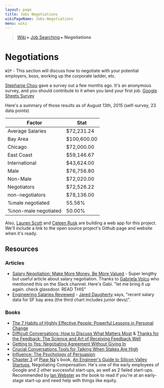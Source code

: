 ```yaml
---
layout: page
title: Jobs Negotiations
wikiPageName: Jobs-Negotiations
menu: wiki
---
```


> [Wiki](Home) ▸ [Job Searching](Job-Searching) ▸ **Negotiations**

# Negotiations

`WIP` - This section will discuss how to negotiate with your potential employers, boss, working up the corporate ladder, etc.

[Stephanie Chou](https://twitter.com/HelloJello92) gave a survey out a few months ago. It's an anonymous survey, and you should contribute to it when you land your first job. [Google Sheets Survey](https://docs.google.com/forms/d/1Adve30xKqB4eFZ73IbpKQIUbAdgz2YBl0SPboIXaerE)

Here's a summary of those results as of August 13th, 2015 (self-survey, 23 data points)


| Factor                | Stat          | 
| --------------------- | ------------- | 
| Average Salaries	| $72,231.24    | 
| Bay Area       	| $100,600.00	| 
| Chicago 		| $72,000.00 	| 
| East Coast 		| $59,146.67 	| 
| International 	| $43,624.00 	| 
| Male 			| $76,756.80 	| 
| Non-Male 		| $72,020.00 	| 
| Negotiators 		| $72,526.22 	| 
| non-negotiators 	| $78,136.00 	| 
| %male negotiated 	| 55.56% 	| 
| %non-male negotiated 	| 50.00%        | 

Also, [Lauren Scott](https://twitter.com/devdame) and [Celeen Rusk](https://twitter.com/celeenr) are building a web app for this project. We'll include a link to the open source project's Github page and website when it's ready.
## Resources

### Articles

* [Salary Negotiation: Make More Money, Be More Valued](http://www.kalzumeus.com/2012/01/23/salary-negotiation/) - Super lengthy but useful article about salary negotiation. Thanks to [Gabriela Voicu](https://twitter.com/gabi__voicu) who mentioned this on the Slack channel. Here's Gabi. "let me bring it up again. check glassdoor. READ THIS"
* [Engineering Salaries Reviewed](http://rivierapartners.com/engineering-salaries-reviewed-2/) - [Jared Daugherty](https://twitter.com/jaredmdaugherty) says, "recent salary data for SF bay area (the third chart includes junior devs)".

### Books

* [The 7 Habits of Highly Effective People: Powerful Lessons in Personal Change](http://www.amazon.com/The-Habits-Highly-Effective-People/dp/1451639619)
* [Difficult Conversations: How to Discuss What Matters Most](http://www.amazon.com/Difficult-Conversations-Discuss-What-Matters/dp/0143118447) & [Thanks for the Feedback: The Science and Art of Receiving Feedback Well](http://www.amazon.com/Thanks-Feedback-Science-Receiving-Well/dp/0143127136/ref=pd_sim_14_3?ie=UTF8&refRID=0NCN6KAK7HHE9MTP0ZV8)
* [Getting to Yes: Negotiating Agreement Without Giving In](http://www.amazon.com/Getting-Yes-Negotiating-Agreement-Without/dp/0143118757)
* [Crucial Conversations Tools for Talking When Stakes Are High](http://www.amazon.com/Crucial-Conversations-Talking-Stakes-Edition/dp/0071771328)
* [Influence: The Psychology of Persuasion](http://www.amazon.com/Influence-Psychology-Persuasion-Robert-Cialdini/dp/006124189X)
* [Chapter 3](https://drive.google.com/file/d/0B03ORlLW4CrCYThkNjVjYWItZDljZC00M2Q3LTg2N2MtMWRkMDk3YzZlMDli/view?ddrp=1&authkey=CMjhgZYK&hl=en#) of [Piaw Na](http://piaw.blogspot.com/)'s book, [An Engineer's Guide to Silicon Valley Startups](http://books.piaw.net/guide/), Negotiating Compensation. He's one of the early employees of Google and 2 other successful start-ups, as well as 2 failed start-ups. Recommended by [Ian Webster](http://www.ianww.com/) as *the* book to read if you're at an early-stage start-up and need help with things like equity.
